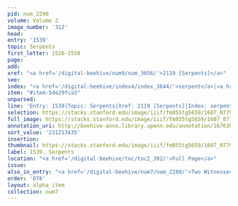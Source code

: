 ```yaml
---
pid: num_2290
volume: Volume 2
image_number: '312'
head:
entry: '1539'
topic: Serpents
first_letter: 1526-1550
page:
add:
xref: "<a href='/digital-beehive/num9/num_3056/'>2119 [Serpents]</a>"
see:
index: "<a href='/digital-beehive/index4/index_3644/'>serpent</a>|<a href='/digital-beehive/index5/index_4337/'>viper</a>"
item: "#item-5de29fca3"
unparsed:
line: 'Entry: 1539|Topic: Serpents|Xref: 2119 [Serpents]|Index: serpent|Index: viper|#item-5de29fca3'
selection: https://stacks.stanford.edu/image/iiif/fm855tg5659/1607_0779/929,3435,2709,583/full/0/default.jpg
full_image: https://stacks.stanford.edu/image/iiif/fm855tg5659/1607_0779/full/full/0/default.jpg
annotation_uri: http://beehive-anno.library.upenn.edu/annotation/1676399229479
sort_value: '231213435'
insertion:
thumbnail: https://stacks.stanford.edu/image/iiif/fm855tg5659/1607_0779/929,3435,600,180/250,/0/default.jpg
label: 1539. Serpents
location: "<a href='/digital-beehive/toc/toc2_302/'>Full Page</a>"
issue:
also_in_entry: "<a href='/digital-beehive/num7/num_2289/'>Two Witnesses Slain</a>"
order: '078'
layout: alpha_item
collection: num7
---
```

